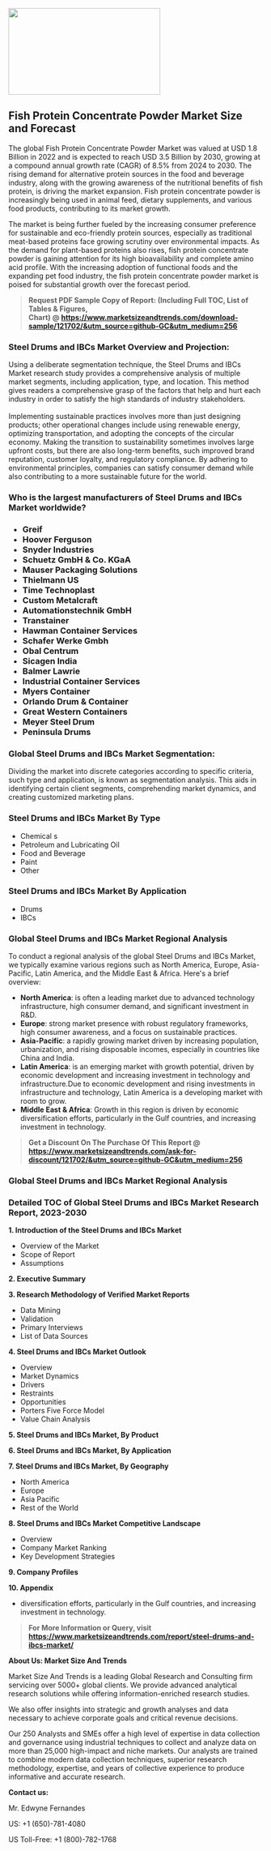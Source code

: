 <p><img class="alignnone size-medium wp-image-20088" src="https://ffe5etoiles.com/wp-content/uploads/2024/12/MST1-300x171.png" alt="" width="300" height="171" /></p><h2>Fish Protein Concentrate Powder Market Size and Forecast</h2><p>The global Fish Protein Concentrate Powder Market was valued at USD 1.8 Billion in 2022 and is expected to reach USD 3.5 Billion by 2030, growing at a compound annual growth rate (CAGR) of 8.5% from 2024 to 2030. The rising demand for alternative protein sources in the food and beverage industry, along with the growing awareness of the nutritional benefits of fish protein, is driving the market expansion. Fish protein concentrate powder is increasingly being used in animal feed, dietary supplements, and various food products, contributing to its market growth.</p><p>The market is being further fueled by the increasing consumer preference for sustainable and eco-friendly protein sources, especially as traditional meat-based proteins face growing scrutiny over environmental impacts. As the demand for plant-based proteins also rises, fish protein concentrate powder is gaining attention for its high bioavailability and complete amino acid profile. With the increasing adoption of functional foods and the expanding pet food industry, the fish protein concentrate powder market is poised for substantial growth over the forecast period.</p></p><blockquote id="" class=""><strong>Request PDF Sample Copy of Report: (Including Full TOC, List of Tables &amp; Figures, Chart)&nbsp;@&nbsp;<strong><a href="https://www.marketsizeandtrends.com/download-sample/121702/&utm_source=github-GC&utm_medium=256" target="_blank">https://www.marketsizeandtrends.com/download-sample/121702/&utm_source=github-GC&utm_medium=256</a></strong></strong></blockquote><h3 id="" class="">Steel Drums and IBCs Market&nbsp;Overview and Projection:</h3><p id="" class="">Using a deliberate segmentation technique, the Steel Drums and IBCs Market research study provides a comprehensive analysis of multiple market segments, including application, type, and location. This method gives readers a comprehensive grasp of the factors that help and hurt each industry in order to satisfy the high standards of industry stakeholders. <br /> <br />Implementing sustainable practices involves more than just designing products; other operational changes include using renewable energy, optimizing transportation, and adopting the concepts of the circular economy. Making the transition to sustainability sometimes involves large upfront costs, but there are also long-term benefits, such improved brand reputation, customer loyalty, and regulatory compliance. By adhering to environmental principles, companies can satisfy consumer demand while also contributing to a more sustainable future for the world.</p><h3 id="" class="">Who is the largest manufacturers of&nbsp;Steel Drums and IBCs Market worldwide?</h3><h3 class=""><p><ul><li>Greif </li><li> Hoover Ferguson </li><li> Snyder Industries </li><li> Schuetz GmbH & Co. KGaA </li><li> Mauser Packaging Solutions </li><li> Thielmann US </li><li> Time Technoplast </li><li> Custom Metalcraft </li><li> Automationstechnik GmbH </li><li> Transtainer </li><li> Hawman Container Services </li><li> Schafer Werke Gmbh </li><li> Obal Centrum </li><li> Sicagen India </li><li> Balmer Lawrie </li><li> Industrial Container Services </li><li> Myers Container </li><li> Orlando Drum & Container </li><li> Great Western Containers </li><li> Meyer Steel Drum </li><li> Peninsula Drums</li></ul></p></h3><h3 id="" class="">Global&nbsp;Steel Drums and IBCs Market Segmentation:</h3><p id="" class="">Dividing the market into discrete categories according to specific criteria, such type and application, is known as segmentation analysis. This aids in identifying certain client segments, comprehending market dynamics, and creating customized marketing plans.</p><h3 id="" class="">Steel Drums and IBCs Market&nbsp;By Type</h3><p><p><ul><li>Chemical s </li><li> Petroleum and Lubricating Oil </li><li> Food and Beverage </li><li> Paint </li><li> Other</p></li></ul></p></p><h3 id="" class="">Steel Drums and IBCs Market&nbsp;By Application</h3><p class=""><p><ul><li>Drums </li><li> IBCs</li></ul></p></p><h3 id="" class="">Global Steel Drums and IBCs Market Regional Analysis</h3><p id="" class="">To conduct a regional analysis of the global Steel Drums and IBCs Market, we typically examine various regions such as North America, Europe, Asia-Pacific, Latin America, and the Middle East &amp; Africa. Here's a brief overview:</p><ul><li><strong>North America</strong>: is often a leading market due to advanced technology infrastructure, high consumer demand, and significant investment in R&amp;D.</li><li><strong>Europe</strong>: strong market presence with robust regulatory frameworks, high consumer awareness, and a focus on sustainable practices.</li><li><strong>Asia-Pacific</strong>: a rapidly growing market driven by increasing population, urbanization, and rising disposable incomes, especially in countries like China and India.</li><li><strong>Latin America</strong>: is an emerging market with growth potential, driven by economic development and increasing investment in technology and infrastructure.Due to economic development and rising investments in infrastructure and technology, Latin America is a developing market with room to grow.</li><li><strong>Middle East &amp; Africa</strong>: Growth in this region is driven by economic diversification efforts, particularly in the Gulf countries, and increasing investment in technology.</li></ul><blockquote id="" class=""><strong>Get a Discount On The Purchase Of This Report @ <strong><a href="https://www.marketsizeandtrends.com/ask-for-discount/121702/&utm_source=github-GC&utm_medium=256" target="_blank">https://www.marketsizeandtrends.com/ask-for-discount/121702/&utm_source=github-GC&utm_medium=256</a></strong></strong></blockquote><h3 id="" class="">Global Steel Drums and IBCs Market Regional Analysis</h3><h3 id="" class="">Detailed TOC of Global Steel Drums and IBCs Market Research Report, 2023-2030</h3><p id="" class=""><strong>1. Introduction of the Steel Drums and IBCs Market</strong></p><ul><li>Overview of the Market</li><li>Scope of Report</li><li>Assumptions</li></ul><p id="" class=""><strong>2. Executive Summary</strong></p><p id="" class=""><strong>3. Research Methodology of Verified Market Reports</strong></p><ul><li>Data Mining</li><li>Validation</li><li>Primary Interviews</li><li>List of Data Sources</li></ul><p id="" class=""><strong>4. Steel Drums and IBCs Market Outlook</strong></p><ul><li>Overview</li><li>Market Dynamics</li><li>Drivers</li><li>Restraints</li><li>Opportunities</li><li>Porters Five Force Model</li><li>Value Chain Analysis</li></ul><p id="" class=""><strong>5. Steel Drums and IBCs Market, By Product</strong></p><p id="" class=""><strong>6. Steel Drums and IBCs Market, By Application</strong></p><p id="" class=""><strong>7. Steel Drums and IBCs Market, By Geography</strong></p><ul><li>North America</li><li>Europe</li><li>Asia Pacific</li><li>Rest of the World</li></ul><p id="" class=""><strong>8. Steel Drums and IBCs Market Competitive Landscape</strong></p><ul><li>Overview</li><li>Company Market Ranking</li><li>Key Development Strategies</li></ul><p id="" class=""><strong>9. Company Profiles</strong></p><p id="" class=""><strong>10. Appendix</strong></p><ul><li>diversification efforts, particularly in the Gulf countries, and increasing investment in technology.</li></ul><blockquote id="" class=""><strong>For More Information or Query, visit <strong><strong><a href="https://www.marketsizeandtrends.com/report/steel-drums-and-ibcs-market/" target="_blank">https://www.marketsizeandtrends.com/report/steel-drums-and-ibcs-market/</a></strong></strong></strong></blockquote><p id="" class=""><strong>About Us: Market Size And Trends</strong></p><p id="" class="">Market Size And Trends is a leading Global Research and Consulting firm servicing over 5000+ global clients. We provide advanced analytical research solutions while offering information-enriched research studies.</p><p id="" class="">We also offer insights into strategic and growth analyses and data necessary to achieve corporate goals and critical revenue decisions.</p><p id="" class="">Our 250 Analysts and SMEs offer a high level of expertise in data collection and governance using industrial techniques to collect and analyze data on more than 25,000 high-impact and niche markets. Our analysts are trained to combine modern data collection techniques, superior research methodology, expertise, and years of collective experience to produce informative and accurate research.</p><p id="" class=""><strong>Contact us:</strong></p><p id="" class="">Mr. Edwyne Fernandes</p><p id="" class="">US: +1 (650)-781-4080</p><p id="" class="">US Toll-Free: +1 (800)-782-1768</p>
